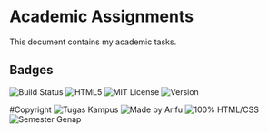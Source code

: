 # Academic Assignments

This document contains my academic tasks.

## Badges
![Build Status](https://img.shields.io/badge/build-passing-brightgreen)
![HTML5](https://img.shields.io/badge/HTML5-100000?style=flat&logo=html5&logoColor=white)
![MIT License](https://img.shields.io/badge/license-MIT-blue)
![Version](https://img.shields.io/badge/version-1.0-blue)

#Copyright
![Tugas Kampus](https://img.shields.io/badge/Tugas-Kampus-blueviolet)
![Made by Arifu](https://img.shields.io/badge/Made%20with%20%E2%9D%A4%EF%B8%8F-Arifu-orange)
![100% HTML/CSS](https://img.shields.io/badge/HTML/CSS-100%25-orange)
![Semester Genap](https://img.shields.io/badge/Semester-Genap%202025-lightgrey)

